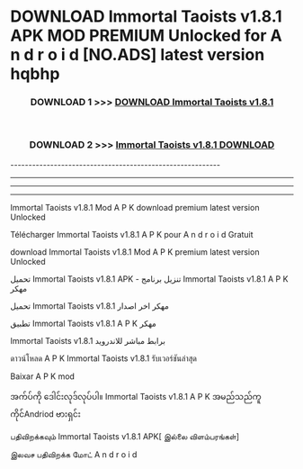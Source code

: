 # DOWNLOAD Immortal Taoists v1.8.1  APK MOD PREMIUM Unlocked for A n d r o i d [NO.ADS] latest version hqbhp 



<div align="center">

<h3>DOWNLOAD 1 >>> <a href="https://getmod2.web.app/?judul=Immortal Taoists v1.8.1 ">DOWNLOAD Immortal Taoists v1.8.1 </a></h3><br>

<h3>DOWNLOAD 2 >>> <a href="https://getmod2.web.app/?judul=Immortal Taoists v1.8.1 ">Immortal Taoists v1.8.1  DOWNLOAD </a></h3>

</div>
----------------------------------------------------------

----------------------------------------------------------

----------------------------------------------------------

----------------------------------------------------------

Immortal Taoists v1.8.1  Mod A P K download premium latest version Unlocked

Télécharger Immortal Taoists v1.8.1  A P K pour A n d r o i d Gratuit

download Immortal Taoists v1.8.1  Mod A P K premium latest version Unlocked

تحميل Immortal Taoists v1.8.1  APK - تنزيل برنامج Immortal Taoists v1.8.1  A P K مهكر

تحميل Immortal Taoists v1.8.1  مهكر اخر اصدار

تطبيق Immortal Taoists v1.8.1  A P K مهكر

Immortal Taoists v1.8.1  برابط مباشر للاندرويد

ดาวน์โหลด A P K Immortal Taoists v1.8.1  รับเวอร์ชันล่าสุด

Baixar A P K mod

အက်ပ်ကို ဒေါင်းလုဒ်လုပ်ပါ။ Immortal Taoists v1.8.1  A P K အမည်သည်ကူကိုင်Andriod ဗားရှင်း

பதிவிறக்கவும் Immortal Taoists v1.8.1  APK[ இல்லை விளம்பரங்கள்] 
 
இலவச பதிவிறக்க மோட் A n d r o i d



